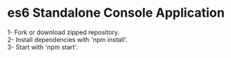 <h1>es6 Standalone Console Application</h1>
<p>
  1- Fork or download zipped repository.</br>
  2- Install dependencies with 'npm install'.</br>
  3- Start with 'npm start'.</br>
</p>
